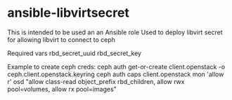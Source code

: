 # ansible-libvirtsecret
This is intended to be used an an Ansible role
Used to deploy libvirt secret for allowing libvirt to connect to ceph

Required vars
rbd_secret_uuid
rbd_secret_key

Example to create ceph creds:
ceph auth get-or-create client.openstack -o ceph.client.openstack.keyring
ceph auth caps client.openstack mon 'allow r' osd "allow class-read object_prefix rbd_children, allow rwx pool=volumes, allow rx pool=images"
